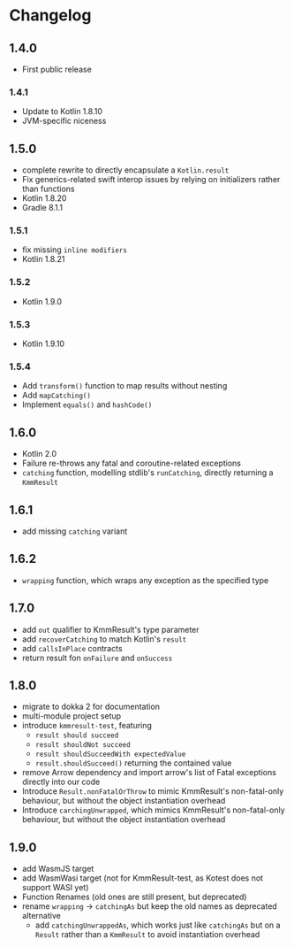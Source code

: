 # Changelog

## 1.4.0
 - First public release

### 1.4.1
- Update to Kotlin 1.8.10
- JVM-specific niceness

## 1.5.0
- complete rewrite to directly encapsulate a `Kotlin.result`
- Fix generics-related swift interop issues by relying on initializers rather than functions
- Kotlin 1.8.20
- Gradle 8.1.1

### 1.5.1
- fix missing `inline modifiers`
- Kotlin 1.8.21

### 1.5.2
- Kotlin 1.9.0

### 1.5.3
- Kotlin 1.9.10

### 1.5.4
- Add `transform()` function to map results without nesting
- Add `mapCatching()`
- Implement `equals()` and `hashCode()`

## 1.6.0
- Kotlin 2.0
- Failure re-throws any fatal and coroutine-related exceptions
- `catching` function, modelling stdlib's `runCatching`, directly returning a `KmmResult`

## 1.6.1
- add missing `catching` variant

## 1.6.2
- `wrapping` function, which wraps any exception as the specified type

## 1.7.0
- add `out` qualifier to KmmResult's type parameter
- add `recoverCatching` to match Kotlin's `result`
- add `callsInPlace` contracts
- return result fon `onFailure` and `onSuccess`

## 1.8.0
- migrate to dokka 2 for documentation
- multi-module project setup
- introduce `kmmresult-test`, featuring
  - `result should succeed`
  - `result shouldNot succeed`
  - `result shouldSucceedWith expectedValue`
  - `result.shouldSucceed()` returning the contained value
- remove Arrow dependency and import arrow's list of Fatal exceptions directly into our code
- Introduce `Result.nonFatalOrThrow` to mimic KmmResult's non-fatal-only behaviour, but without the object instantiation overhead
- Introduce `carchingUnwrapped`, which mimics KmmResult's non-fatal-only behaviour, but without the object instantiation overhead

## 1.9.0
- add WasmJS target
- add WasmWasi target (not for KmmResult-test, as Kotest does not support WASI yet)
- Function Renames (old ones are still present, but deprecated)
- rename `wrapping` -> `catchingAs` but keep the old names as deprecated alternative
  - add `catchingUnwrappedAs`, which works just like `catchingAs` but on a `Result` rather than a `KmmResult` to avoid instantiation overhead
